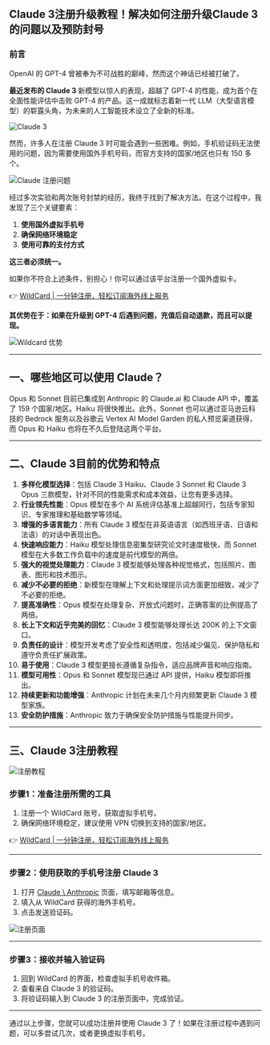 ## Claude 3注册升级教程！解决如何注册升级Claude 3的问题以及预防封号

### 前言

OpenAI 的 GPT-4 曾被奉为不可战胜的巅峰，然而这个神话已经被打破了。

**最近发布的 Claude 3** 新模型以惊人的表现，超越了 GPT-4 的性能，成为首个在全面性能评估中击败 GPT-4 的产品。这一成就标志着新一代 LLM（大型语言模型）的崭露头角，为未来的人工智能技术设立了全新的标准。

![Claude 3](https://anyubenyu.oss-cn-shanghai.aliyuncs.com/img202503051944070.png)

然而，许多人在注册 Claude 3 时可能会遇到一些困难。例如，手机验证码无法使用的问题，因为需要使用国外手机号码，而官方支持的国家/地区也只有 150 多个。

![Claude 注册问题](https://anyubenyu.oss-cn-shanghai.aliyuncs.com/img202503092222915.webp)

经过多次实验和两次账号封禁的经历，我终于找到了解决方法。在这个过程中，我发现了三个关键要素：

1. **使用国外虚拟手机号**  
2. **确保网络环境稳定**  
3. **使用可靠的支付方式**

**这三者必须统一。**

如果你不符合上述条件，别担心！你可以通过该平台注册一个国外虚拟卡。

👉 [WildCard | 一分钟注册，轻松订阅海外线上服务](https://bit.ly/bewildcard)

**其优势在于：如果在升级到 GPT-4 后遇到问题，充值后自动退款，而且可以提现。**

![Wildcard 优势](https://anyubenyu.oss-cn-shanghai.aliyuncs.com/img202503092222055.png)

---

## 一、哪些地区可以使用 Claude？

Opus 和 Sonnet 目前已集成到 Anthropic 的 Claude.ai 和 Claude API 中，覆盖了 159 个国家/地区。Haiku 将很快推出。此外，Sonnet 也可以通过亚马逊云科技的 Bedrock 服务以及谷歌云 Vertex AI Model Garden 的私人预览渠道获得，而 Opus 和 Haiku 也将在不久后登陆这两个平台。

---

## 二、Claude 3目前的优势和特点

1. **多样化模型选择**：包括 Claude 3 Haiku、Claude 3 Sonnet 和 Claude 3 Opus 三款模型，针对不同的性能需求和成本效益，让您有更多选择。
2. **行业领先性能**：Opus 模型在多个 AI 系统评估基准上超越同行，包括专家知识、专家推理和基础数学等领域。
3. **增强的多语言能力**：所有 Claude 3 模型在非英语语言（如西班牙语、日语和法语）的对话中表现出色。
4. **快速响应能力**：Haiku 模型处理信息密集型研究论文时速度极快，而 Sonnet 模型在大多数工作负载中的速度是前代模型的两倍。
5. **强大的视觉处理能力**：Claude 3 模型能够处理各种视觉格式，包括照片、图表、图形和技术图示。
6. **减少不必要的拒绝**：新模型在理解上下文和处理提示词方面更加细致，减少了不必要的拒绝。
7. **提高准确性**：Opus 模型在处理复杂、开放式问题时，正确答案的比例提高了两倍。
8. **长上下文和近乎完美的回忆**：Claude 3 模型能够处理长达 200K 的上下文窗口。
9. **负责任的设计**：模型开发考虑了安全性和透明度，包括减少偏见、保护隐私和遵守负责任扩展政策。
10. **易于使用**：Claude 3 模型更擅长遵循复杂指令，适应品牌声音和响应指南。
11. **模型可用性**：Opus 和 Sonnet 模型现已通过 API 提供，Haiku 模型即将推出。
12. **持续更新和功能增强**：Anthropic 计划在未来几个月内频繁更新 Claude 3 模型家族。
13. **安全防护措施**：Anthropic 致力于确保安全防护措施与性能提升同步。

---

## 三、Claude 3注册教程

![注册教程](https://pic2.zhimg.com/80/v2-1bf1ef2d9b99c561fcceb2a10a185815_720w.webp)

### 步骤1：准备注册所需的工具

1. 注册一个 WildCard 账号，获取虚拟手机号。  
2. 确保网络环境稳定，建议使用 VPN 切换到支持的国家/地区。

👉 [WildCard | 一分钟注册，轻松订阅海外线上服务](https://bit.ly/bewildcard)

---

### 步骤2：使用获取的手机号注册 Claude 3

1. 打开 [Claude \ Anthropic](https://bit.ly/bewildcard) 页面，填写邮箱等信息。
2. 填入从 WildCard 获得的海外手机号。
3. 点击发送验证码。

![注册页面](https://pic2.zhimg.com/80/v2-163c3cb06ef5149f6aa9b759f785b039_720w.webp)

---

### 步骤3：接收并输入验证码

1. 回到 WildCard 的界面，检查虚拟手机号收件箱。
2. 查看来自 Claude 3 的验证码。
3. 将验证码输入到 Claude 3 的注册页面中，完成验证。

---

通过以上步骤，您就可以成功注册并使用 Claude 3 了！如果在注册过程中遇到问题，可以多尝试几次，或者更换虚拟手机号。